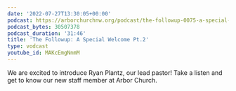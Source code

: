 ```yaml
---
date: '2022-07-27T13:30:05+00:00'
podcast: https://arborchurchnw.org/podcast/the-followup-0075-a-special-welcome-pt-2.mp3
podcast_bytes: 30507378
podcast_duration: '31:46'
title: 'The Followup: A Special Welcome Pt.2'
type: vodcast
youtube_id: MAKcEmgNnmM
---
```


We are excited to introduce Ryan Plantz, our lead pastor! Take a listen and get to know our new staff member at Arbor Church.